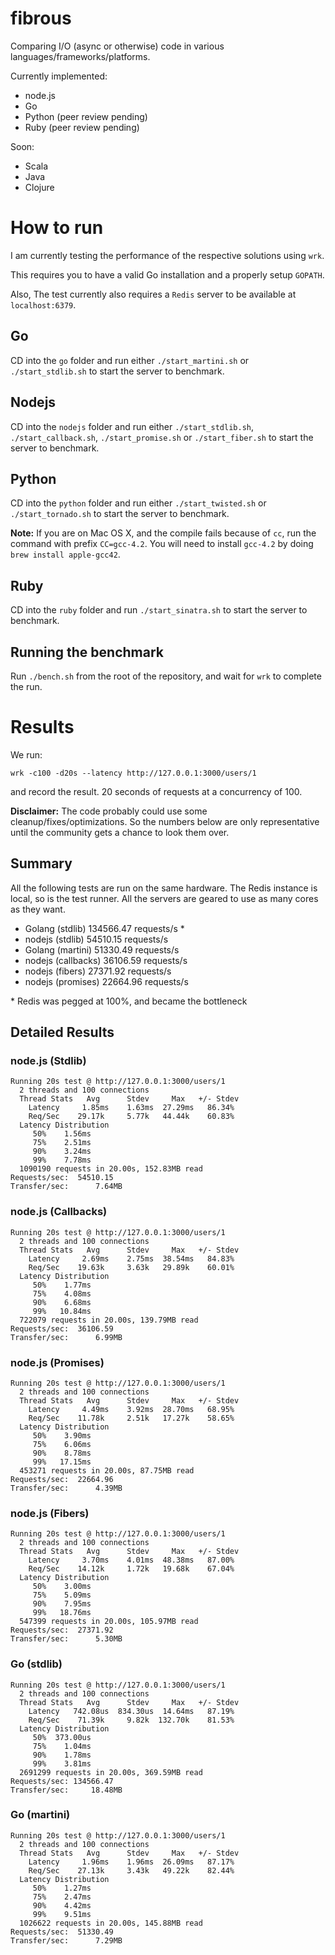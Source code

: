 # fibrous

Comparing I/O (async or otherwise) code in various languages/frameworks/platforms.

Currently implemented:
* node.js
* Go
* Python (peer review pending)
* Ruby (peer review pending)

Soon:
* Scala
* Java
* Clojure

# How to run

I am currently testing the performance of the respective solutions using ```wrk```.

This requires you to have a valid Go installation and a properly setup ```GOPATH```.

Also, The test currently also requires a ```Redis``` server to be available at ```localhost:6379```.

## Go

CD into the ```go``` folder and run either ```./start_martini.sh``` or ```./start_stdlib.sh``` to start the server to benchmark.

## Nodejs

CD into the ```nodejs``` folder and run either ```./start_stdlib.sh```, ```./start_callback.sh```, ```./start_promise.sh``` or ```./start_fiber.sh``` to start the server to benchmark.

## Python

CD into the ```python``` folder and run either ```./start_twisted.sh``` or ```./start_tornado.sh``` to start the server to benchmark.

**Note:** If you are on Mac OS X, and the compile fails because of ```cc```, run the command with prefix ```CC=gcc-4.2```. You will need to install ```gcc-4.2``` by doing ```brew install apple-gcc42```.

## Ruby

CD into the ```ruby``` folder and run ```./start_sinatra.sh``` to start the server to benchmark.

## Running the benchmark

Run ```./bench.sh``` from the root of the repository, and wait for ```wrk``` to complete the run.

# Results

We run:

```
wrk -c100 -d20s --latency http://127.0.0.1:3000/users/1
```

and record the result. 20 seconds of requests at a concurrency of 100.

**Disclaimer:** The code probably could use some cleanup/fixes/optimizations. So the numbers below are only representative until the community gets a chance to look them over.

## Summary

All the following tests are run on the same hardware. The Redis instance is local, so is the test runner. All the servers are geared to use as many cores as they want.

* Golang (stdlib) 134566.47 requests/s *
* nodejs (stdlib) 54510.15 requests/s
* Golang (martini) 51330.49 requests/s
* nodejs (callbacks) 36106.59 requests/s
* nodejs (fibers) 27371.92 requests/s
* nodejs (promises) 22664.96 requests/s

\* Redis was pegged at 100%, and became the bottleneck

## Detailed Results

### node.js (Stdlib)

```
Running 20s test @ http://127.0.0.1:3000/users/1
  2 threads and 100 connections
  Thread Stats   Avg      Stdev     Max   +/- Stdev
    Latency     1.85ms    1.63ms  27.29ms   86.34%
    Req/Sec    29.17k     5.77k   44.44k    60.83%
  Latency Distribution
     50%    1.56ms
     75%    2.51ms
     90%    3.24ms
     99%    7.78ms
  1090190 requests in 20.00s, 152.83MB read
Requests/sec:  54510.15
Transfer/sec:      7.64MB
```

### node.js (Callbacks)

```
Running 20s test @ http://127.0.0.1:3000/users/1
  2 threads and 100 connections
  Thread Stats   Avg      Stdev     Max   +/- Stdev
    Latency     2.69ms    2.75ms  38.54ms   84.83%
    Req/Sec    19.63k     3.63k   29.89k    60.01%
  Latency Distribution
     50%    1.77ms
     75%    4.08ms
     90%    6.68ms
     99%   10.84ms
  722079 requests in 20.00s, 139.79MB read
Requests/sec:  36106.59
Transfer/sec:      6.99MB
```

### node.js (Promises)

```
Running 20s test @ http://127.0.0.1:3000/users/1
  2 threads and 100 connections
  Thread Stats   Avg      Stdev     Max   +/- Stdev
    Latency     4.49ms    3.92ms  28.70ms   68.95%
    Req/Sec    11.78k     2.51k   17.27k    58.65%
  Latency Distribution
     50%    3.90ms
     75%    6.06ms
     90%    8.78ms
     99%   17.15ms
  453271 requests in 20.00s, 87.75MB read
Requests/sec:  22664.96
Transfer/sec:      4.39MB
```

### node.js (Fibers)

```
Running 20s test @ http://127.0.0.1:3000/users/1
  2 threads and 100 connections
  Thread Stats   Avg      Stdev     Max   +/- Stdev
    Latency     3.70ms    4.01ms  48.38ms   87.00%
    Req/Sec    14.12k     1.72k   19.68k    67.04%
  Latency Distribution
     50%    3.00ms
     75%    5.09ms
     90%    7.95ms
     99%   18.76ms
  547399 requests in 20.00s, 105.97MB read
Requests/sec:  27371.92
Transfer/sec:      5.30MB
```

### Go (stdlib)

```
Running 20s test @ http://127.0.0.1:3000/users/1
  2 threads and 100 connections
  Thread Stats   Avg      Stdev     Max   +/- Stdev
    Latency   742.08us  834.30us  14.64ms   87.19%
    Req/Sec    71.39k     9.82k  132.70k    81.53%
  Latency Distribution
     50%  373.00us
     75%    1.04ms
     90%    1.78ms
     99%    3.81ms
  2691299 requests in 20.00s, 369.59MB read
Requests/sec: 134566.47
Transfer/sec:     18.48MB
```

### Go (martini)

```
Running 20s test @ http://127.0.0.1:3000/users/1
  2 threads and 100 connections
  Thread Stats   Avg      Stdev     Max   +/- Stdev
    Latency     1.96ms    1.96ms  26.09ms   87.17%
    Req/Sec    27.13k     3.43k   49.22k    82.44%
  Latency Distribution
     50%    1.27ms
     75%    2.47ms
     90%    4.42ms
     99%    9.51ms
  1026622 requests in 20.00s, 145.88MB read
Requests/sec:  51330.49
Transfer/sec:      7.29MB
```
